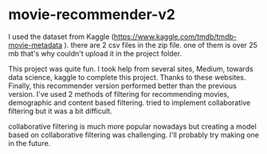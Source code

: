 # movie-recommender-v2

I used the dataset from Kaggle (https://www.kaggle.com/tmdb/tmdb-movie-metadata ). there are 2 csv files in the zip file. one of them is over 25 mb that's why couldn't upload it in the project folder. 

This project was quite fun. I took help from several sites, Medium, towards data science, kaggle to complete this project. Thanks to these websites. Finally, this recommender version performed better than the previous version. I've used 2 methods of filtering for recommending movies, demographic and content based filtering. tried to implement collaborative filtering but it was a bit difficult.

collaborative filtering is much more popular nowadays but creating a model based on collaborative filtering was challenging. I'll probably try making one in the future.
